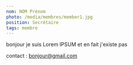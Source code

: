 ```yaml
---
nom: NOM Prénom
photo: /media/membres/member1.jpg
position: Secrétaire
tags: membre
---
```


bonjour je suis Lorem IPSUM et en fait j'existe pas

contact : bonjour@gmail.com